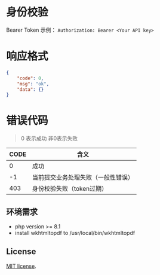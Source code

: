 # 身份校验

Bearer Token
示例：
`Authorization: Bearer <Your API key>`

# 响应格式

```json
{
    "code": 0,
    "msg": "ok",
    "data": {}
}
```

# 错误代码

> 0 表示成功 非0表示失败

| CODE | 含义                |
|------|-------------------|
| 0    | 成功                |
| -1   | 当前提交业务处理失败（一般性错误） |
| 403  | 身份校验失败（token过期）   |

## 环境需求
* php version >= 8.1
* install wkhtmltopdf to /usr/local/bin/wkhtmltopdf

## License
[MIT license](LICENSE).

